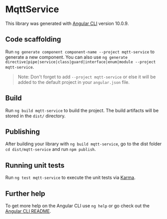 # MqttService

This library was generated with [Angular CLI](https://github.com/angular/angular-cli) version 10.0.9.

## Code scaffolding

Run `ng generate component component-name --project mqtt-service` to generate a new component. You can also use `ng generate directive|pipe|service|class|guard|interface|enum|module --project mqtt-service`.
> Note: Don't forget to add `--project mqtt-service` or else it will be added to the default project in your `angular.json` file. 

## Build

Run `ng build mqtt-service` to build the project. The build artifacts will be stored in the `dist/` directory.

## Publishing

After building your library with `ng build mqtt-service`, go to the dist folder `cd dist/mqtt-service` and run `npm publish`.

## Running unit tests

Run `ng test mqtt-service` to execute the unit tests via [Karma](https://karma-runner.github.io).

## Further help

To get more help on the Angular CLI use `ng help` or go check out the [Angular CLI README](https://github.com/angular/angular-cli/blob/master/README.md).
